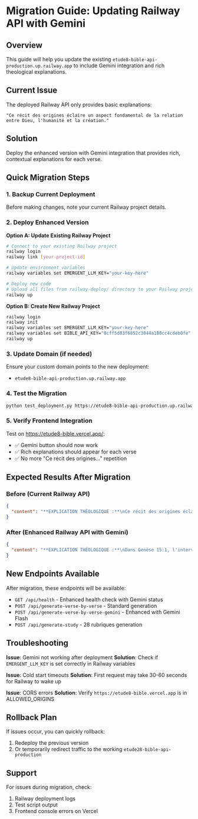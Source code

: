 # Migration Guide: Updating Railway API with Gemini

## Overview

This guide will help you update the existing `etude8-bible-api-production.up.railway.app` to include Gemini integration and rich theological explanations.

## Current Issue

The deployed Railway API only provides basic explanations:
```
"Ce récit des origines éclaire un aspect fondamental de la relation entre Dieu, l'humanité et la création."
```

## Solution

Deploy the enhanced version with Gemini integration that provides rich, contextual explanations for each verse.

## Quick Migration Steps

### 1. Backup Current Deployment
Before making changes, note your current Railway project details.

### 2. Deploy Enhanced Version

**Option A: Update Existing Railway Project**
```bash
# Connect to your existing Railway project
railway login
railway link [your-project-id]

# Update environment variables
railway variables set EMERGENT_LLM_KEY="your-key-here"

# Deploy new code
# Upload all files from railway-deploy/ directory to your Railway project
railway up
```

**Option B: Create New Railway Project**
```bash
railway login
railway init
railway variables set EMERGENT_LLM_KEY="your-key-here" 
railway variables set BIBLE_API_KEY="0cff5d83f6852c3044a180cc4cdeb0fe"
railway up
```

### 3. Update Domain (if needed)
Ensure your custom domain points to the new deployment:
- `etude8-bible-api-production.up.railway.app`

### 4. Test the Migration
```bash
python test_deployment.py https://etude8-bible-api-production.up.railway.app
```

### 5. Verify Frontend Integration
Test on https://etude8-bible.vercel.app/:
- ✅ Gemini button should now work
- ✅ Rich explanations should appear for each verse
- ✅ No more "Ce récit des origines..." repetition

## Expected Results After Migration

### Before (Current Railway API)
```json
{
  "content": "**EXPLICATION THÉOLOGIQUE :**\nCe récit des origines éclaire un aspect fondamental de la relation entre Dieu, l'humanité et la création."
}
```

### After (Enhanced Railway API with Gemini)
```json
{
  "content": "**EXPLICATION THÉOLOGIQUE :**\nDans Genèse 15:1, l'intervention divine auprès d'Abram survient \"après ces choses,\" vraisemblablement après sa victoire militaire rapportée au chapitre 14. Cette victoire, bien que significative, a pu laisser Abram vulnérable et craintif face à d'éventuelles représailles..."
}
```

## New Endpoints Available

After migration, these endpoints will be available:

- `GET /api/health` - Enhanced health check with Gemini status
- `POST /api/generate-verse-by-verse` - Standard generation 
- `POST /api/generate-verse-by-verse-gemini` - Enhanced with Gemini Flash
- `POST /api/generate-study` - 28 rubriques generation

## Troubleshooting

**Issue**: Gemini not working after deployment
**Solution**: Check if `EMERGENT_LLM_KEY` is set correctly in Railway variables

**Issue**: Cold start timeouts
**Solution**: First request may take 30-60 seconds for Railway to wake up

**Issue**: CORS errors
**Solution**: Verify `https://etude8-bible.vercel.app` is in ALLOWED_ORIGINS

## Rollback Plan

If issues occur, you can quickly rollback:
1. Redeploy the previous version
2. Or temporarily redirect traffic to the working `etude28-bible-api-production`

## Support

For issues during migration, check:
1. Railway deployment logs
2. Test script output
3. Frontend console errors on Vercel
